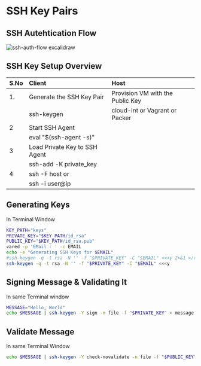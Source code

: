# SSH Key Pairs

## SSH Autehtication Flow

![ssh-auth-flow excalidraw](https://user-images.githubusercontent.com/1337971/167814389-7de485a6-e5e6-4810-ad18-fb53781d5e25.svg)


## SSH Key Setup Overview

| S.No |               Client          |                 Host                 |
|:-----|:------------------------------|:-------------------------------------|
| 1.   | Generate the SSH Key Pair     | Provision VM with the Public Key     |
|      | ssh-keygen                    | cloud-int or Vagrant or Packer       |
| 2    | Start SSH Agent               |                                      |
|      | eval "$(ssh-agent -s)"        |                                      |
| 3    | Load Private Key to SSH Agent |                                      |
|      | ssh-add -K private_key        |                                      |
| 4    | ssh -F <ssh-config> host or   |                                      |
|      | ssh -i <private-key>user@ip   |                                      |


## Generating Keys

In Terminal Window

```sh
KEY_PATH="keys"
PRIVATE_KEY="$KEY_PATH/id_rsa"
PUBLIC_KEY="$KEY_PATH/id_rsa.pub"
vared -p 'EMail : ' -c EMAIL
echo -e "Generating SSH Keys for $EMAIL"
#ssh-keygen -q -t rsa -N '' -f "$PRIVATE_KEY" -C "$EMAIL" <<<y 2>&1 >/dev/null
ssh-keygen -q -t rsa -N '' -f "$PRIVATE_KEY" -C "$EMAIL" <<<y
```

## Signing Message & Validating It

In same Terminal window

```sh
MESSAGE="Hello, World"
echo $MESSAGE | ssh-keygen -Y sign -n file -f "$PRIVATE_KEY" > message.signed
```

## Validate Message

In same Terminal Window

```sh
echo $MESSAGE | ssh-keygen -Y check-novalidate -n file -f "$PUBLIC_KEY" -s message.signed
```
